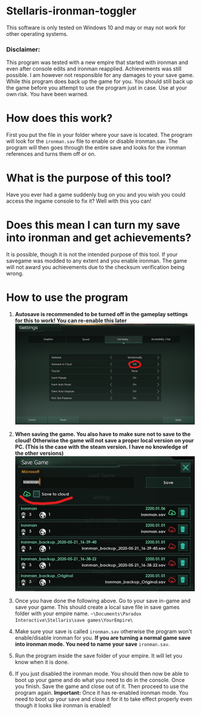 # Stellaris-ironman-toggler

This software is only tested on Windows 10 and may or may not work for other operating systems.

### Disclaimer:
This program was tested with a new empire that started with ironman and even after
console edits and ironman reapplied. Achievements was still possible.
I am however not responsible for any damages to your save game.
While this program does back up the game for you.
You should still back up the game before you attempt to use the program just in case.
Use at your own risk. You have been warned.

How does this work?
=
First you put the file in your folder where your save is located.
The program will look for the `ironman.sav` file to enable or disable ironman.sav.
The program will then goes through the entire save and looks for the ironman 
references and turns them off or on.

What is the purpose of this tool?
=
Have you ever had a game suddenly bug on you and you wish you could access the ingame
console to fix it? Well with this you can!

Does this mean I can turn my save into ironman and get achievements?
=
It is possible, though it is not the intended purpose of this tool.
If your savegame was modded to any extent and you enable ironman.
The game will not award you achievements due to the checksum verification being wrong.

# How to use the program

1. **Autosave is recommended to be turned off in the gameplay settings for this to work!
You can re-enable this later**
![](Autosave%20to%20Cloud%20Off.jpg)

2. **When saving the game. You also have to make sure not to save to the cloud!
Otherwise the game will not save a proper local version on your PC. (This is the case with
the steam version. I have no knowledge of the other versions)**
![](Do%20not%20save%20to%20the%20cloud.jpg)

3. Once you have done the following above. Go to your save in-game and save your game.
This should create a local save file in save games folder with your empire name.
``~\Documents\Paradox Interactive\Stellaris\save games\YourEmpire\``

4. Make sure your save is called ``ironman.sav`` otherwise the program won't enable/disable
ironman for you. 
**If you are turning a normal game save into ironman mode. You need to name your
save** ``ironman.sav``.

5. Run the program inside the save folder of your empire. It will let you know when it is done.

6. If you just disabled the ironman mode. You should then now be able to boot up your game
and do what you need to do in the console. Once you finish. Save the game and close out of it.
Then proceed to use the program again. **Important:** Once it has re-enabled ironman mode. 
You need to boot up your save and close it for it to take effect properly even though it
looks like ironman is enabled!